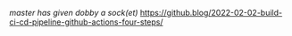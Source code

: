 *master has given dobby a sock(et)*
https://github.blog/2022-02-02-build-ci-cd-pipeline-github-actions-four-steps/
